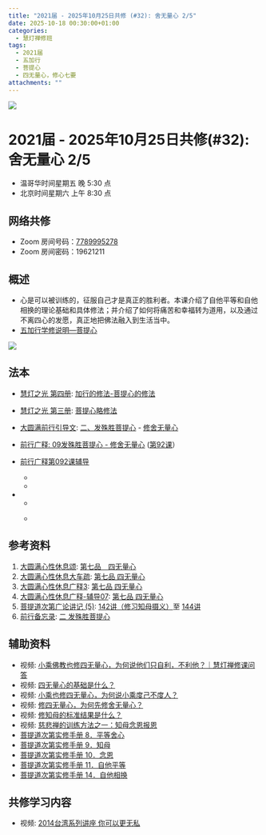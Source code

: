 ```yaml
---
title: "2021届 - 2025年10月25日共修 (#32): 舍无量心 2/5"
date: 2025-10-18 00:30:00+01:00
categories:
  - 慧灯禅修班
tags:
  - 2021届
  - 五加行
  - 菩提心
  - 四无量心，修心七要
attachments: ""
---
```

![](/f/up/maxresdefault.jpg)

# 2021届 - 2025年10月25日共修(#32): 舍无量心 2/5

* 温哥华时间星期五 晚 5:30 点
* 北京时间星期六 上午 8:30 点

## 网络共修

* Zoom 房间号码：[7789995278](https://zoom.us/j/7789995278)
* Zoom 房间密码：19621211

## 概述

* 心是可以被训练的，征服自己才是真正的胜利者。本课介绍了自他平等和自他相换的理论基础和具体修法；并介绍了如何将痛苦和幸福转为道用，以及通过不离四心的发愿，真正地把佛法融入到生活当中。
* [](<>)[](<>)[](<>)[](<>)[](<>)[](<>)[](<>)[](<>)[](<>)[](https://fohuifayu.com/index.php/huideng-jiangtang/chanxiuke/zen-04/8656-zen04-gy)[](https://fohuifayu.com/index.php/huideng-jiangtang/chanxiuke/zen-04/8656-zen04-gy)[五加行学修说明—菩提心](https://fohuifayu.com/index.php/huideng-jiangtang/chanxiuke/zen-04/8657-zen04-ptx)

![](/f/up/四无量心.jpg)

## [](https://fohuifayu.com/index.php/huideng-jiangtang/chanxiuke/zen-04/8657-zen04-ptx)法本

* [](<>)[](<>)[](<>)[](https://huidengchanxiu.net/books/b3/)[](https://fohuifayu.com/index.php/huideng-zhiguang/huideng-series/si-ce)[](https://fohuifayu.com/index.php/huideng-zhiguang/huideng-series/si-ce/236-a00033)[](https://fohuifayu.com/index.php/huideng-zhiguang/huideng-chanxiu/di-si-ce)[](https://fohuifayu.com/index.php/other-column/xiangguan-jinglun/lundian/qianxing-yindaowen/8394-d42)[](https://fohuifayu.com/index.php/huideng-zhiguang/huideng-chanxiu)[慧灯之光 第四册](https://fohuifayu.com/index.php/huideng-zhiguang/huideng-series/si-ce): [加行的修法-菩提心的修法](https://fohuifayu.com/index.php/huideng-zhiguang/huideng-series/si-ce/180-a00028?title=)
* [慧灯之光 第三册](https://fohuifayu.com/index.php/huideng-zhiguang/huideng-series/san-ce): [菩提心略修法](https://fohuifayu.com/index.php/huideng-zhiguang/huideng-series/san-ce/140-a00008)
* [大圆满前行引导文](https://huidengchanxiu.net/refs/qxgs/dymqx-fcgs): [二、发殊胜菩提心](https://huidengchanxiu.net/refs/qxgs/dymqx-fcgs#%E4%BA%8C%E5%8F%91%E6%AE%8A%E8%83%9C%E8%8F%A9%E6%8F%90%E5%BF%83) - [修舍无量心](https://huidengchanxiu.net/refs/qxgs/dymqx-fcgs/#%E6%88%8A%E4%B8%80%E4%BF%AE%E8%88%8D%E6%97%A0%E9%87%8F%E5%BF%83)
* [前行广释: 09发殊胜菩提心 - 修舍无量心](https://huidengchanxiu.net/refs/qxgs/qxgs-09ptx/#%E6%88%8A%E4%B8%80%E4%BF%AE%E8%88%8D%E6%97%A0%E9%87%8F%E5%BF%83) ([第92课](https://huidengchanxiu.net/refs/qxgs/qxgs-09ptx/#%E5%89%8D%E8%A1%8C%E5%B9%BF%E9%87%8A%E7%AC%AC092%E8%AF%BE)[](<>)）
* [前行广释第092课辅导](https://huidengchanxiu.net/refs/qxgs/fudao/qxgsfd-09ptx/#%E5%89%8D%E8%A1%8C%E5%B9%BF%E9%87%8A%E7%AC%AC092%E8%AF%BE%E8%BE%85%E5%AF%BC)

  *

  *




* *

  * [](<>)







## 参考资料

1. [大圆满心性休息颂](https://huidengchanxiu.net/refs/dymxxxx/dymxxxx): [第七品　四无量心](https://huidengchanxiu.net/refs/dymxxxx/dymxxxx#%E7%AC%AC%E4%B8%83%E5%93%81%E5%9B%9B%E6%97%A0%E9%87%8F%E5%BF%83)
2. [大圆满心性休息大车疏](https://huidengchanxiu.net/refs/dymxxxx/dymxxxx-dcs): [第七品 四无量心](https://huidengchanxiu.net/refs/dymxxxx/dymxxxx-dcs#%E7%AC%AC%E4%B8%83%E5%93%81-%E5%9B%9B%E6%97%A0%E9%87%8F%E5%BF%83)
3. [](https://huidengchanxiu.net/refs/dymxxxx/dymxxxx-gs3#%E7%AC%AC%E5%85%AB%E5%93%81-%E5%8F%91%E8%8F%A9%E6%8F%90%E5%BF%83)[大圆满心性休息广释3](https://huidengchanxiu.net/refs/dymxxxx/dymxxxx-gs3): [第七品 四无量心](https://huidengchanxiu.net/refs/dymxxxx/dymxxxx-gs3#%E7%AC%AC%E4%B8%83%E5%93%81-%E5%9B%9B%E6%97%A0%E9%87%8F%E5%BF%83)
4. [大圆满心性休息广释-辅导07](https://huidengchanxiu.net/refs/dymxxxx/fudao/fd-07): [第七品 四无量心](https://huidengchanxiu.net/refs/dymxxxx/fudao/fd-07#%E7%AC%AC%E4%B8%83%E5%93%81%E5%9B%9B%E6%97%A0%E9%87%8F%E5%BF%83)
5. [菩提道次第广论讲记 (5)](https://huidengchanxiu.net/refs/ptdcdgl/5): [](https://huidengchanxiu.net/refs/ptdcdgl/5/#%E4%B8%8A%E5%A3%AB%E9%81%93-%E8%8F%A9%E6%8F%90%E5%BF%83%E6%AC%A1%E7%AC%AC%E7%9B%AE%E5%BD%95)[142讲（修习知母摄义）](https://huidengchanxiu.net/refs/ptdcdgl/5#142%E8%AE%B2%E4%BF%AE%E4%B9%A0%E7%9F%A5%E6%AF%8D%E6%91%84%E4%B9%89)至 [144讲](https://huidengchanxiu.net/refs/ptdcdgl/5#144%E8%AE%B2)
6. [前行备忘录](https://huidengchanxiu.net/refs/qxbwl/): [二 发殊胜菩提心](https://huidengchanxiu.net/refs/qxbwl/#%E4%BA%8C-%E5%8F%91%E6%AE%8A%E8%83%9C%E8%8F%A9%E6%8F%90%E5%BF%83)

## **辅助资料**

* [](https://fohuifayu.com/index.php/shipin-jingcui/wenda-zhailu/8615-v21021-v11)[](https://fohuifayu.com/index.php/shipin-jingcui/wenda-zhailu/2575-V16083-V04?title=)[](https://fohuifayu.com/index.php/shipin-jingcui/wenda-zhailu/2476-V16025-V02?title=)[](https://fohuifayu.com/index.php/shipin-jingcui/chanxiu-wenda/diyice/sgss/10615-r24102-v002?title=)视频: [小乘佛教也修四无量心，为何说他们只自利，不利他？｜慧灯禅修课问答](https://fohuifayu.com/index.php/shipin-jingcui/chanxiu-wenda/diyice/sgcb/10601-r24101-v014?title=)
* 视频: [四无量心的基础是什么？](https://fohuifayu.com/index.php/shipin-jingcui/jingcai-shipin/10403-y12003-y01?title=)
* 视频: [小乘也修四无量心，为何说小乘度己不度人？](https://fohuifayu.com/index.php/shipin-jingcui/wenda-zhailu/5411-W19025-V01?title=)
* 视频: [修四无量心，为何先修舍无量心？](https://fohuifayu.com/index.php/shipin-jingcui/jingcai-shipin/10347-y12002-y05?title=)
* 视频: [修知母的标准结果是什么？](https://fohuifayu.com/index.php/shipin-jingcui/wenda-zhailu/5803-V18080-V06?title=)               
* 视频: [慈悲禅的训练方法之一：知母念恩报恩](https://fohuifayu.com/index.php/shipin-jingcui/jingcai-shipin/5112-Y16028-Y11?title=)
* [](https://fohuifayu.com/index.php/shipin-jingcui/jingcai-shipin/5112-Y16028-Y11?title=)[菩提道次第实修手册 8．平等舍心](http://read.goodweb.net.cn/news/news_view.asp?newsid=38977)
* [菩提道次第实修手册 9．知母](http://read.goodweb.net.cn/news/news_view.asp?newsid=38976)
* [菩提道次第实修手册 10．念恩](http://read.goodweb.net.cn/news/news_view.asp?newsid=38975)
* [](http://read.goodweb.net.cn/news/news_view.asp?newsid=38975)[菩提道次第实修手册 11．自他平等](http://read.goodweb.net.cn/news/news_view.asp?newsid=38974)
* [菩提道次第实修手册 14．自他相换](http://read.goodweb.net.cn/news/news_view.asp?newsid=38971)


## **共修学习内容**

* 视频: [](https://fohuifayu.com/index.php/huideng-jiangtang/chanxiuke/zen-04/2801-l18079)[](https://fohuifayu.com/index.php/huideng-jiangtang/fofa-jianxiu/puti-xin/730-l11037?title=)[2014台湾系列讲座 你可以更无私](https://fohuifayu.com/index.php/huideng-jiangtang/fofa-jianxiu/puti-xin/9773-l14077?title=)
